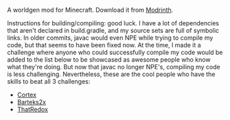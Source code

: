 A worldgen mod for Minecraft. Download it from [Modrinth](https://modrinth.com/mod/big-globe).

Instructions for building/compiling: good luck. I have a lot of dependencies that aren't declared in build.gradle, and my source sets are full of symbolic links. In older commits, javac would even NPE while trying to compile my code, but that seems to have been fixed now. At the time, I made it a challenge where anyone who could successfully compile my code would be added to the list below to be showcased as awesome people who know what they're doing. But now that javac no longer NPE's, compiling my code is less challenging. Nevertheless, these are the cool people who have the skills to beat all 3 challenges:
* [Cortex](https://github.com/MCRcortex)
* [Barteks2x](https://github.com/Barteks2x)
* [ThatRedox](https://github.com/ThatRedox)